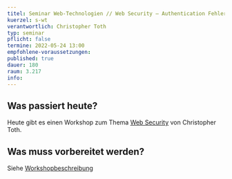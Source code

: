 ```yaml
---
titel: Seminar Web-Technologien // Web Security – Authentication Fehler und wie man sie verhindert
kuerzel: s-wt
verantwortlich: Christopher Toth
typ: seminar
pflicht: false
termine: 2022-05-24 13:00
empfohlene-voraussetzungen: 
published: true
dauer: 180
raum: 3.217
info: 
---
```

## Was passiert heute?
Heute gibt es einen Workshop zum Thema [Web Security](https://th-koeln.github.io/mi-master-wtw/workshops/2022/Web-Sec-Authentication/index/) von Christopher Toth.

## Was muss vorbereitet werden?
Siehe [Workshopbeschreibung](https://th-koeln.github.io/mi-master-wtw/workshops/2022/Web-Sec-Authentication/index/)